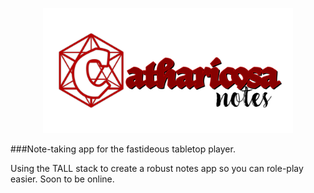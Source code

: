 <p align="center"><a href="#" target="_blank"><img src="/public/images/hero-logo.png" width="400"></a></p>

###Note-taking app for the fastideous tabletop player.

Using the TALL stack to create a robust notes app so you can role-play easier. Soon to be online.
